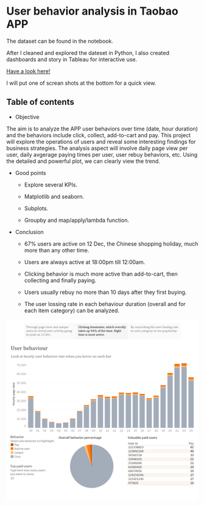 # User behavior analysis in Taobao APP

The dataset can be found in the notebook.

After I cleaned and explored the dateset in Python, I also created dashboards and story in Tableau for interactive use.

[Have a look here!](https://public.tableau.com/profile/jane.g6560#!/vizhome/userbehavioranalysis/Analysis)

I will put one of screan shots at the bottom for a quick view.

## Table of contents

* Objective

The aim is to analyze the APP user behaviors over time (date, hour duration) and the behaviors include click, collect, add-to-cart and pay. This project will explore the operations of users and reveal some interesting findings for business strategies. The analysis aspect will involve daily page view per user, daily avgerage paying times per user, user rebuy behaviors, etc. Using the detailed and powerful plot, we can clearly view the trend.

* Good points

  - Explore several KPIs.
  
  - Matplotlib and seaborn.
  
  - Subplots.
  
  - Groupby and map/apply/lambda function.
  
* Conclusion

  - 67% users are active on 12 Dec, the Chinese shopping holiday, much more than any other time.
  
  - Users are always active at 18:00pm till 12:00am.
  
  - Clicking behavior is much more active than add-to-cart, then collecting and finally paying.
  
  - Users usually rebuy no more than 10 days after they first buying.
  
  - The user lossing rate in each behaviour duration (overall and for each item category) can be analyzed.
 
 <p align="center">
 <img src='Images/Analysis-2.png' width='700'>
